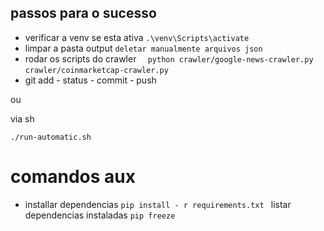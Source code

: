 ## passos para o sucesso

- verificar a venv se esta ativa
```.\venv\Scripts\activate ```
- limpar a pasta output
``` deletar manualmente arquivos json ```
- rodar os scripts do crawler
```  python crawler/google-news-crawler.py```
``` crawler/coinmarketcap-crawler.py ```
- git add - status - commit - push

ou 

via sh

 ```./run-automatic.sh```

# comandos aux 
- installar dependencias
```pip install - r requirements.txt ```
listar dependencias instaladas
```pip freeze``` 
